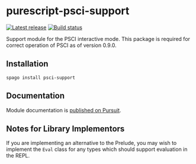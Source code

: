 # purescript-psci-support

[![Latest release](http://img.shields.io/github/release/purescript/purescript-psci-support.svg)](https://github.com/purescript/purescript-psci-support/releases)
[![Build status](https://github.com/purescript/purescript-psci-support/workflows/CI/badge.svg?branch=master)](https://github.com/purescript/purescript-psci-support/actions?query=workflow%3ACI+branch%3Amaster)

Support module for the PSCI interactive mode. This package is required for correct operation of PSCI as of version 0.9.0.

## Installation

```
spago install psci-support
```

## Documentation

Module documentation is [published on Pursuit](http://pursuit.purescript.org/packages/purescript-psci-support).

## Notes for Library Implementors

If you are implementing an alternative to the Prelude, you may wish to implement the `Eval` class for any types which should support evaluation in the REPL.
